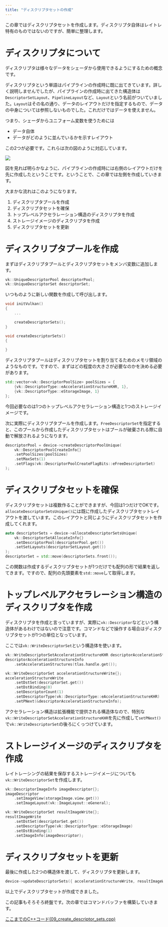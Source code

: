 ```yaml
---
title: "ディスクリプタセットの作成"
---
```


この章ではディスクリプタセットを作成します。ディスクリプタ自体はレイトレ特有のものではないのですが、簡単に整理します。

# ディスクリプタについて

ディスクリプタは様々なデータをシェーダから使用できるようにするための概念です。

ディスクリプタという単語はパイプラインの作成時に既に出てきています。詳しく説明しませんでしたが、パイプラインの作成時に出てきた構造体は`DescriptorSetLayout`、`PipelineLayout`など、`Layout`という名前がついていました。`Layout`はその名の通り、データのレイアウトだけを指定するもので、データの中身については参照しないものでした。これだけではデータを使えません。

つまり、シェーダからユニフォーム変数を使うためには

- データ自体
- データがどのように並んでいるかを示すレイアウト

この2つが必要です。これらは次の図のように対応しています。

![](https://storage.googleapis.com/zenn-user-upload/7vdwkau1dusty7fpwfbw8emxmo53)

図を見れば明らかなように、パイプラインの作成時には右側のレイアウトだけを先に作成したということです。ということで、この章では左側を作成していきます。

大まかな流れはこのようになります。

1. ディスクリプタプールを作成
2. ディスクリプタセットを確保
3. トップレベルアクセラレーション構造のディスクリプタを作成
4. ストレージイメージのディスクリプタを作成
5. ディスクリプタセットを更新

# ディスクリプタプールを作成

まずはディスクリプタプールとディスクリプタセットをメンバ変数に追加します。

```cpp
vk::UniqueDescriptorPool descriptorPool;
vk::UniqueDescriptorSet descriptorSet;
```

いつものように新しい関数を作成して呼び出します。

```cpp
void initVulkan()
{
    ...

    createDescriptorSets();
}

void createDescriptorSets()
{
    
}
```

ディスクリプタプールはディスクリプタセットを割り当てるためのメモリ領域のようなものです。ですので、まずはどの程度の大きさが必要なのかを決める必要があります。

```cpp
std::vector<vk::DescriptorPoolSize> poolSizes = {
    {vk::DescriptorType::eAccelerationStructureKHR, 1},
    {vk::DescriptorType::eStorageImage, 1}
};
```

今回必要なのは1つのトップレベルアクセラレーション構造と1つのストレージイメージです。

次に実際にディスクリプタプールを作成します。`FreeDescriptorSet`を指定すると、このプールから作成したディスクリプタセットはプールが破棄される際に自動で解放されるようになります。

```cpp
descriptorPool = device->createDescriptorPoolUnique(
    vk::DescriptorPoolCreateInfo{}
    .setPoolSizes(poolSizes)
    .setMaxSets(1)
    .setFlags(vk::DescriptorPoolCreateFlagBits::eFreeDescriptorSet)
);
```

# ディスクリプタセットを確保

ディスクリプタセットは複数作ることができますが、今回は1つだけでOKです。`allocateDescriptorSetsUnique()`には既に作成したディスクリプタセットレイアウトを渡しています。このレイアウトと同じようにディスクリプタセットを作成してくれます。

```cpp
auto descriptorSets = device->allocateDescriptorSetsUnique(
    vk::DescriptorSetAllocateInfo{}
    .setDescriptorPool(descriptorPool.get())
    .setSetLayouts(descriptorSetLayout.get())
);
descriptorSet = std::move(descriptorSets.front());
```

この関数は作成するディスクリプタセットが1つだけでも配列の形で結果を返してきます。ですので、配列の先頭要素を`std::move`して取得します。

# トップレベルアクセラレーション構造のディスクリプタを作成

ディスクリプタを作成と言っていますが、実際に`vk::Descriptor`などという構造体があるわけではないので注意です。コマンドなどで操作する場合はディスクリプタセットが1つの単位となっています。

ここでは`vk::WriteDescriptorSet`という構造体を使います。
```cpp
vk::WriteDescriptorSetAccelerationStructureKHR descriptorAccelerationStructureInfo{};
descriptorAccelerationStructureInfo
    .setAccelerationStructures(tlas.handle.get());

vk::WriteDescriptorSet accelerationStructureWrite{};
accelerationStructureWrite
    .setDstSet(descriptorSet.get())
    .setDstBinding(0)
    .setDescriptorCount(1)
    .setDescriptorType(vk::DescriptorType::eAccelerationStructureKHR)
    .setPNext(&descriptorAccelerationStructureInfo);
```

アクセラレーション構造は拡張機能で提供される構造体なので、特別な`vk::WriteDescriptorSetAccelerationStructureKHR`を先に作成して`setPNext()`で`vk::WriteDescriptorSet`の後ろにくっつけています。

# ストレージイメージのディスクリプタを作成

レイトレーシングの結果を保存するストレージイメージについても`vk::WriteDescriptorSet`を作成します。

```cpp
vk::DescriptorImageInfo imageDescriptor{};
imageDescriptor
    .setImageView(storageImage.view.get())
    .setImageLayout(vk::ImageLayout::eGeneral);

vk::WriteDescriptorSet resultImageWrite{};
resultImageWrite
    .setDstSet(descriptorSet.get())
    .setDescriptorType(vk::DescriptorType::eStorageImage)
    .setDstBinding(1)
    .setImageInfo(imageDescriptor);
```

# ディスクリプタセットを更新

最後に作成した2つの構造体を渡して、ディスクリプタを更新します。

```cpp
device->updateDescriptorSets({ accelerationStructureWrite, resultImageWrite }, nullptr);
```

以上でディスクリプタセットが作成できました。

この記事もそろそろ終盤です。次の章ではコマンドバッファを構築していきます。

[ここまでのC++コード(09_create_descriptor_sets.cpp)](https://github.com/nishidate-yuki/vulkan_raytracing_from_scratch/blob/master/code/09_create_descriptor_sets.cpp)